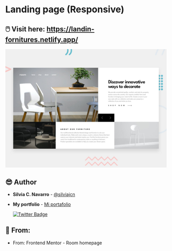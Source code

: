 # Landing page (Responsive)

## 🖱️ Visit here: https://landin-fornitures.netlify.app/

![Design preview for the Room homepage coding challenge](./design/desktop-preview.jpg)

## 😎 Author

* **Silvia C. Navarro**  - [@silviajcn](https://github.com/silviajcn)
* **My portfolio** - [Mi portafolio](https://silviajcn.vercel.app/)

    [![Twitter Badge](https://img.shields.io/badge/-@lectoramigrante-1ca0f1?style=flat&labelColor=1ca0f1&logo=twitter&logoColor=white&link=https://twitter.com/lectoramigrante)](https://twitter.com/lectoramigrante)

## 🌟 From:

* From: Frontend Mentor - Room homepage
